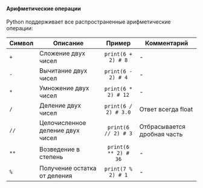 
#### Арифметические операции
Python поддерживает все распространенные арифметические операции:

| Символ | Описание|Пример|Комментарий|
|--------|---------|:----:|-----------|
| `+`|Сложение двух чисел|`print(6 + 2) # 8`|-|
| `-` |Вычитание двух чисел|`print(6 - 2) # 4`|-|
| `*` |Умножение двух чисел|`print(6 * 2) # 12`|-|
| `/` |Деление двух чисел|`print(6 / 2) # 3.0`|Ответ всегда float|
| `//` |Целочисленное деление двух чисел|`print(6 // 2) # 3`|Отбрасывается дробная часть|
| `**` | Возведение в степень|`print(6 ** 2) # 36`|-|
| `%`|Получение остатка от деления|`print(7 % 2) # 1`|-|
